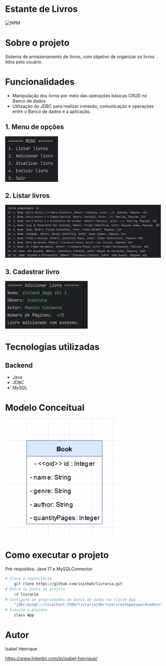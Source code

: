 # Estante de Livros

![NPM](https://img.shields.io/npm/l/react)

# Sobre o projeto

Sistema de armazenamento de livros, com objetivo de organizar os livros lidos pelo usuário.

# Funcionalidades

- Manipulação dos livros por meio das operações básicas CRUD no Banco de dados.
- Utilização do JDBC para realizar conexão, comunicação e operações entre o Banco de dados e a aplicação.

## 1. Menu de opções

![diagrama](/assets/menu.jpg)

## 2. Listar livros

![diagrama](/assets/livros_armazenados.jpg)

## 3. Cadastrar livro

![diagrama](/assets/adicionar_livro.jpg)

# Tecnologias utilizadas

## Backend

- Java
- JDBC
- MySQL

# Modelo Conceitual

![diagrama](/assets/diagrama.png)

# Como executar o projeto

Pré-requisitos: Java 17 e MySQLConnector

```bash
# Clone o repositório
    git clone https://github.com/isinhah/livraria.git
# Entre na pasta do projeto
    cd livraria
# Configure as propriedades do banco de dados na classe App
    "jdbc:mysql://localhost:3306/livrariajdbc?user=root&password=admin"
# Execute o projeto
    class App
```

# Autor

Isabel Henrique

https://www.linkedin.com/in/isabel-henrique/
